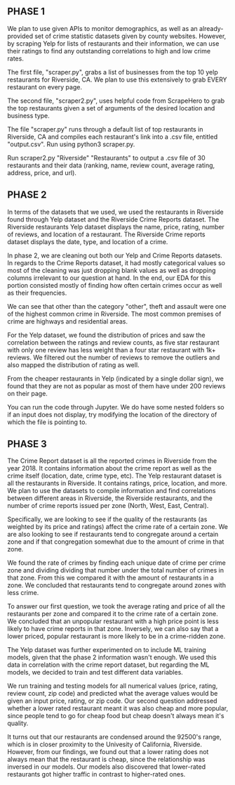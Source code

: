 ## PHASE 1

We plan to use given APIs to monitor demographics, as well as an already-provided set of crime statistic datasets given by county websites. However, by scraping Yelp for lists of restaurants and their information, we can use their ratings to find any outstanding correlations to high and low crime rates.

The first file, "scraper.py", grabs a list of businesses from the top 10 yelp restaurants for Riverside, CA. We plan to use this extensively to grab EVERY restaurant on every page.

The second file, "scraper2.py", uses helpful code from ScrapeHero to grab the top restaurants given a set of arguments of the desired location and business type.

The file "scraper.py" runs through a default list of top restaurants in Riverside, CA and compiles each restaurant's link into a .csv file, entitled "output.csv". Run using python3 scraper.py.

Run scraper2.py "Riverside" "Restaurants" to output a .csv file of 30 restaurants and their data (ranking, name, review count, average rating, address, price, and url).

## PHASE 2

In terms of the datasets that we used, we used the restaurants in Riverside found through Yelp dataset and the Riverside Crime Reports dataset. The Riverside restaurants Yelp dataset displays the name, price, rating, number of reviews, and location of a restaurant. The Riverside Crime reports dataset displays the date, type, and location of a crime. 

In phase 2, we are cleaning out both our Yelp and Crime Reports datasets. In regards to the Crime Reports dataset, it had mostly categorical values so most of the cleaning was just dropping blank values as well as dropping columns irrelevant to our question at hand. In the end, our EDA for this portion consisted mostly of finding how often certain crimes occur as well as their frequencies.

We can see that other than the category "other", theft and assault were one of the highest common crime in Riverside. The most common premises of crime are highways and residential areas.

For the Yelp dataset, we found the distribution of prices and saw the correlation between the ratings and review counts, as five star restaurant with only one review has less weight than a four star restaurant with 1k+ reviews. We filtered out the number of reviews to remove the outliers and also mapped the distribution of rating as well.

From the cheaper restaurants in Yelp (indicated by a single dollar sign), we found that they are not as popular as most of them have under 200 reviews on their page.

You can run the code through Jupyter. We do have some nested folders so if an input does not display, try modifying the location of the directory of which the file is pointing to.

## PHASE 3

The Crime Report dataset is all the reported crimes in Riverside from the year 2018. It contains information about the crime report as well as the crime itself (location, date, crime type, etc). The Yelp restaurant dataset is all the restaurants in Riverside. It contains ratings, price, location, and more. We plan to use the datasets to compile information and find correlations between different areas in Riverside, the Riverside restaurants, and the number of crime reports issued per zone (North, West, East, Central).

Specifically, we are looking to see if the quality of the restaurants (as weighted by its price and ratings) affect the crime rate of a certain zone. We are also looking to see if restaurants tend to congregate around a certain zone and if that congregation somewhat due to the amount of crime in that zone.

We found the rate of crimes by finding each unique date of crime per crime zone and dividing dividing that number under the total number of crimes in that zone. From this we compared it with the amount of restaurants in a zone. We concluded that restaurants tend to congregate around zones with less crime.

To answer our first question, we took the average rating and price of all the restaurants per zone and compared it to the crime rate of a certain zone. We concluded that an unpopular restaurant with a high price point is less likely to have crime reports in that zone. Inversely, we can also say that a lower priced, popular restaurant is more likely to be in a crime-ridden zone.

The Yelp dataset was further experimented on to include ML training models, given that the phase 2 information wasn't enough. We used this data in correlation with the crime report dataset, but regarding the ML models, we decided to train and test different data variables.

We run training and testing models for all numerical values (price, rating, review count, zip code) and predicted what the average values would be given an input price, rating, or zip code. Our second question addressed whether a lower rated restaurant meant it was also cheap and more popular, since people tend to go for cheap food but cheap doesn't always mean it's quality.

It turns out that our restaurants are condensed around the 92500's range, which is in closer proximity to the Univesity of California, Riverside. However, from our findings, we found out that a lower rating does not always mean that the restaurant is cheap, since the relationship was inversed in our models. Our models also discovered that lower-rated restaurants got higher traffic in contrast to higher-rated ones.
